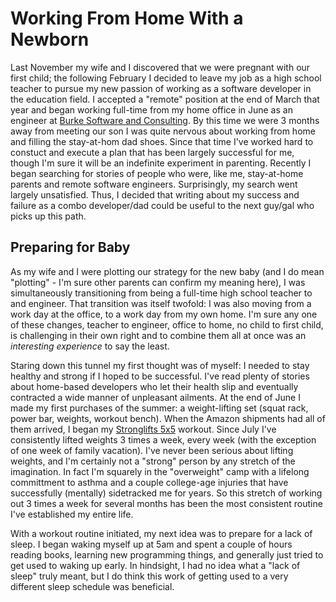 # Working From Home With a Newborn

Last November my wife and I discovered that we were pregnant with our first child; the following February I decided to leave my job as a high school teacher to pursue my new passion of working as a software developer in the education field. I accepted a "remote" position at the end of March that year and began working full-time from my home office in June as an engineer at [Burke Software and Consulting](http://www.burkesoftware.com). By this time we were 3 months away from meeting our son I was quite nervous about working from home and filling the stay-at-hom dad shoes. Since that time I've worked hard to constuct and execute a plan that has been largely successful for me, though I'm sure it will be an indefinite experiment in parenting. Recently I began searching for stories of people who were, like me, stay-at-home parents and remote software engineers. Surprisingly, my search went largely unsatisfied. Thus, I decided that writing about my success and failure as a combo developer/dad could be useful to the next guy/gal who picks up this path. 

## Preparing for Baby

As my wife and I were plotting our strategy for the new baby (and I do mean "plotting" - I'm sure other parents can confirm my meaning here), I was simultaneously transitioning from being a full-time high school teacher to and engineer. That transition was itself twofold: I was also moving from a work day at the office, to a work day from my own home. I'm sure any one of these changes, teacher to engineer, office to home, no child to first child, is challenging in their own right and to combine them all at once was an *interesting experience* to say the least.

Staring down this tunnel my first thought was of myself: I needed to stay healthy and strong if I hoped to be successful. I've read plenty of stories about home-based developers who let their health slip and eventually contracted a wide manner of unpleasant ailments. At the end of June I made my first purchases of the summer: a weight-lifting set (squat rack, power bar, weights, workout bench). When the Amazon shipments had all of them arrived, I began my [Stronglifts 5x5](http://www.stronglifts.com) workout. Since July I've consistently lifted weights 3 times a week, every week (with the exception of one week of family vacation). I've never been serious about lifting weights, and I'm certainly not a "strong" person by any stretch of the imagination. In fact I'm squarely in the "overweight" camp with a lifelong committment to asthma and a couple college-age injuries that have successfully (mentally) sidetracked me for years. So this stretch of working out 3 times a week for several months has been the most consistent routine I've established my entire life. 

With a workout routine initiated, my next idea was to prepare for a lack of sleep. I began waking myself up at 5am and spent a couple of hours reading books, learning new programming things, and generally just tried to get used to waking up early. In hindsight, I had no idea what a "lack of sleep" truly meant, but I do think this work of getting used to a very different sleep schedule was beneficial. 

